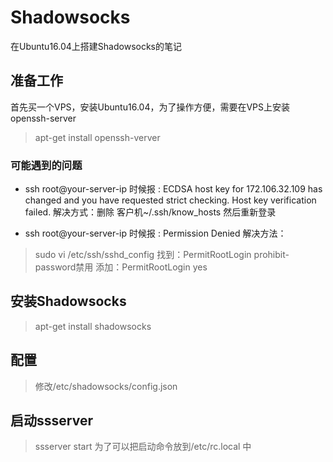 # Shadowsocks
在Ubuntu16.04上搭建Shadowsocks的笔记

## 准备工作
首先买一个VPS，安装Ubuntu16.04，为了操作方便，需要在VPS上安装 openssh-server
> apt-get install openssh-verver

### 可能遇到的问题
+ ssh root@your-server-ip 时候报 : ECDSA host key for 172.106.32.109 has changed and you have requested strict checking.
Host key verification failed.
解决方式：删除 客户机~/.ssh/know_hosts 然后重新登录

+ ssh root@your-server-ip 时候报 : Permission Denied
解决方法：
> sudo vi /etc/ssh/sshd_config
> 找到：PermitRootLogin prohibit-password禁用
> 添加：PermitRootLogin yes

## 安装Shadowsocks
> apt-get install shadowsocks

## 配置
> 修改/etc/shadowsocks/config.json

## 启动ssserver
> ssserver start
> 为了可以把启动命令放到/etc/rc.local 中
